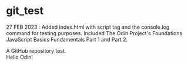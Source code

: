 # git_test

27 FEB 2023 : Added index.html with script tag and the console.log command for testing purposes. Included The Odin Project's Foundations JavaScript Basics Fundamentals Part 1 and Part 2. 

A GitHub repository test.  
Hello Odin!  